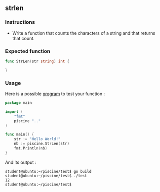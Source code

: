 ## strlen

### Instructions

- Write a function that counts the characters of a string and that returns that count.

### Expected function

```go
func StrLen(str string) int {

}
```

### Usage

Here is a possible [program](TODO-LINK) to test your function :

```go
package main

import (
	"fmt"
	piscine ".."
)

func main() {
	str := "Hello World!"
	nb := piscine.StrLen(str)
	fmt.Println(nb)
}
```

And its output :

```console
student@ubuntu:~/piscine/test$ go build
student@ubuntu:~/piscine/test$ ./test
12
student@ubuntu:~/piscine/test$
```
